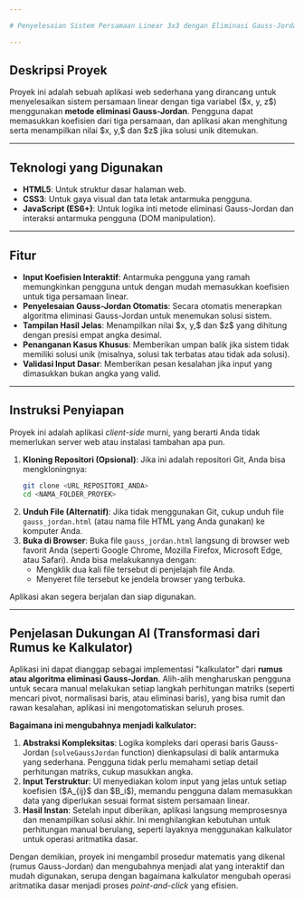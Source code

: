 ```yaml
---

# Penyelesaian Sistem Persamaan Linear 3x3 dengan Eliminasi Gauss-Jordan

---
```


## Deskripsi Proyek

Proyek ini adalah sebuah aplikasi web sederhana yang dirancang untuk menyelesaikan sistem persamaan linear dengan tiga variabel (\$x, y, z\$) menggunakan **metode eliminasi Gauss-Jordan**. Pengguna dapat memasukkan koefisien dari tiga persamaan, dan aplikasi akan menghitung serta menampilkan nilai \$x, y,\$ dan \$z\$ jika solusi unik ditemukan.

---

## Teknologi yang Digunakan

- **HTML5**: Untuk struktur dasar halaman web.
- **CSS3**: Untuk gaya visual dan tata letak antarmuka pengguna.
- **JavaScript (ES6+)**: Untuk logika inti metode eliminasi Gauss-Jordan dan interaksi antarmuka pengguna (DOM manipulation).

---

## Fitur

- **Input Koefisien Interaktif**: Antarmuka pengguna yang ramah memungkinkan pengguna untuk dengan mudah memasukkan koefisien untuk tiga persamaan linear.
- **Penyelesaian Gauss-Jordan Otomatis**: Secara otomatis menerapkan algoritma eliminasi Gauss-Jordan untuk menemukan solusi sistem.
- **Tampilan Hasil Jelas**: Menampilkan nilai \$x, y,\$ dan \$z\$ yang dihitung dengan presisi empat angka desimal.
- **Penanganan Kasus Khusus**: Memberikan umpan balik jika sistem tidak memiliki solusi unik (misalnya, solusi tak terbatas atau tidak ada solusi).
- **Validasi Input Dasar**: Memberikan pesan kesalahan jika input yang dimasukkan bukan angka yang valid.

---

## Instruksi Penyiapan

Proyek ini adalah aplikasi *client-side* murni, yang berarti Anda tidak memerlukan server web atau instalasi tambahan apa pun.

1. **Kloning Repositori (Opsional)**: Jika ini adalah repositori Git, Anda bisa mengkloningnya:
   ```bash
   git clone <URL_REPOSITORI_ANDA>
   cd <NAMA_FOLDER_PROYEK>
   ```
2. **Unduh File (Alternatif)**: Jika tidak menggunakan Git, cukup unduh file `gauss_jordan.html` (atau nama file HTML yang Anda gunakan) ke komputer Anda.
3. **Buka di Browser**: Buka file `gauss_jordan.html` langsung di browser web favorit Anda (seperti Google Chrome, Mozilla Firefox, Microsoft Edge, atau Safari). Anda bisa melakukannya dengan:
   - Mengklik dua kali file tersebut di penjelajah file Anda.
   - Menyeret file tersebut ke jendela browser yang terbuka.

Aplikasi akan segera berjalan dan siap digunakan.

---

## Penjelasan Dukungan AI (Transformasi dari Rumus ke Kalkulator)

Aplikasi ini dapat dianggap sebagai implementasi "kalkulator" dari **rumus atau algoritma eliminasi Gauss-Jordan**. Alih-alih mengharuskan pengguna untuk secara manual melakukan setiap langkah perhitungan matriks (seperti mencari pivot, normalisasi baris, atau eliminasi baris), yang bisa rumit dan rawan kesalahan, aplikasi ini mengotomatiskan seluruh proses.

**Bagaimana ini mengubahnya menjadi kalkulator:**

1. **Abstraksi Kompleksitas**: Logika kompleks dari operasi baris Gauss-Jordan (`solveGaussJordan` function) dienkapsulasi di balik antarmuka yang sederhana. Pengguna tidak perlu memahami setiap detail perhitungan matriks, cukup masukkan angka.
2. **Input Terstruktur**: UI menyediakan kolom input yang jelas untuk setiap koefisien (\$A\_{ij}\$ dan \$B\_i\$), memandu pengguna dalam memasukkan data yang diperlukan sesuai format sistem persamaan linear.
3. **Hasil Instan**: Setelah input diberikan, aplikasi langsung memprosesnya dan menampilkan solusi akhir. Ini menghilangkan kebutuhan untuk perhitungan manual berulang, seperti layaknya menggunakan kalkulator untuk operasi aritmatika dasar.

Dengan demikian, proyek ini mengambil prosedur matematis yang dikenal (rumus Gauss-Jordan) dan mengubahnya menjadi alat yang interaktif dan mudah digunakan, serupa dengan bagaimana kalkulator mengubah operasi aritmatika dasar menjadi proses *point-and-click* yang efisien.

